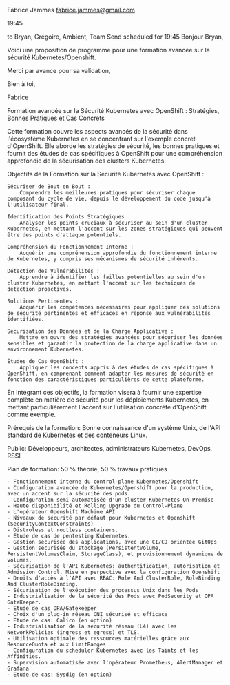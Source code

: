 Fabrice Jammes <fabrice.jammes@gmail.com>
	
19:45
	
to Bryan, Grégoire, Ambient, Team
Send scheduled for 19:45
Bonjour Bryan,

Voici une proposition de programme pour une formation avancée sur la sécurité Kubernetes/Openshift.

Merci par avance pour sa validation,

Bien à toi,

Fabrice

Formation avancée sur la Sécurité Kubernetes avec OpenShift : Stratégies, Bonnes Pratiques et Cas Concrets

Cette formation couvre les aspects avancés de la sécurité dans l'écosystème Kubernetes en se concentrant sur l'exemple concret d'OpenShift. Elle aborde les stratégies de sécurité, les bonnes pratiques et fournit des études de cas spécifiques à OpenShift pour une compréhension approfondie de la sécurisation des clusters Kubernetes.

Objectifs de la Formation sur la Sécurité Kubernetes avec OpenShift :

    Sécuriser de Bout en Bout :
        Comprendre les meilleures pratiques pour sécuriser chaque composant du cycle de vie, depuis le développement du code jusqu'à l'utilisateur final.

    Identification des Points Stratégiques :
        Analyser les points cruciaux à sécuriser au sein d'un cluster Kubernetes, en mettant l'accent sur les zones stratégiques qui peuvent être des points d'attaque potentiels.

    Compréhension du Fonctionnement Interne :
        Acquérir une compréhension approfondie du fonctionnement interne de Kubernetes, y compris ses mécanismes de sécurité inhérents.

    Détection des Vulnérabilités :
        Apprendre à identifier les failles potentielles au sein d'un cluster Kubernetes, en mettant l'accent sur les techniques de détection proactives.

    Solutions Pertinentes :
        Acquérir les compétences nécessaires pour appliquer des solutions de sécurité pertinentes et efficaces en réponse aux vulnérabilités identifiées.

    Sécurisation des Données et de la Charge Applicative :
        Mettre en œuvre des stratégies avancées pour sécuriser les données sensibles et garantir la protection de la charge applicative dans un environnement Kubernetes.

    Études de Cas OpenShift :
        Appliquer les concepts appris à des études de cas spécifiques à OpenShift, en comprenant comment adapter les mesures de sécurité en fonction des caractéristiques particulières de cette plateforme.

En intégrant ces objectifs, la formation visera à fournir une expertise complète en matière de sécurité pour les déploiements Kubernetes, en mettant particulièrement l'accent sur l'utilisation concrète d'OpenShift comme exemple.

Prérequis de la formation:
Bonne connaissance d'un système Unix, de l'API standard de Kubernetes et des conteneurs Linux.

Public:
Développeurs, architectes, administrateurs Kubernetes, DevOps, RSSI

Plan de formation:
50 % théorie, 50 % travaux pratiques

    - Fonctionnement interne du control-plane Kubernetes/Openshift
    - Configuration avancée de Kubernetes/Openshift pour la production, avec un accent sur la sécurité des pods.
    - Configuration semi-automatisée d'un cluster Kubernetes On-Premise
    - Haute disponibilité et Rolling Upgrade du Control-Plane
    - L'opérateur Openshift Machine API
    - Niveaux de sécurité par défaut pour Kubernetes et Openshift (SecurityContextConstraints)
    - Distroless et rootless containers.
    - Etude de cas de pentesting Kubernetes.
    - Gestion sécurisée des applications, avec une CI/CD orientée GitOps
    - Gestion sécurisée du stockage (PersistentVolume, PersistentVolumesClaim, StorageClass), et provisionnement dynamique de volumes.
    - Sécurisation de l'API Kubernetes: authentification, autorisation et Admission Control. Mise en perpective avec la configuration Openshift
    - Droits d'accès à l'API avec RBAC: Role And ClusterRole, RoleBinding And ClusterRoleBinding.
    - Sécurisation de l'exécution des processus Unix dans les Pods
    - Industrialisation de la sécurité des Pods avec PodSecurity et OPA GateKeeper.
    - Etude de cas OPA/Gatekeeper
    - Choix d'un plug-in réseau CNI sécurisé et efficace
    - Etude de cas: Calico (en option)
    - Industrialisation de la sécurité réseau (L4) avec les NetworkPolicies (ingress et egress) et TLS.
    - Utilisation optimale des ressources matérielles grâce aux ResourceQuota et aux LimitRanges
    - Configuration du scheduler Kubernetes avec les Taints et les Affinities.
    - Supervision automatisée avec l'opérateur Prometheus, AlertManager et Grafana
    - Etude de cas: Sysdig (en option)
